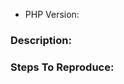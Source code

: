 <!--
Please use this issue tracker only for reporting bugs.
-->

- PHP Version:

### Description:


### Steps To Reproduce:
